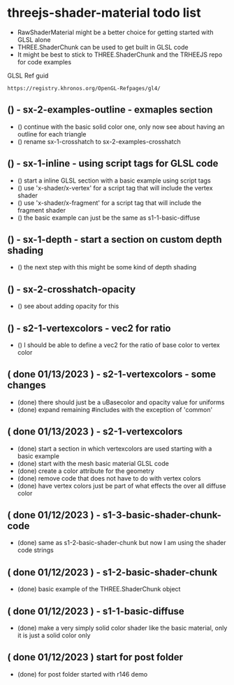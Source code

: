 # threejs-shader-material todo list

* RawShaderMaterial might be a better choice for getting started with GLSL alone
* THREE.ShaderChunk can be used to get built in GLSL code
* It might be best to stick to THREE.ShaderChunk and the TRHEEJS repo for code examples

GLSL Ref guid

```
https://registry.khronos.org/OpenGL-Refpages/gl4/
```

<!-- Section ideas -->

## () - sx-2-examples-outline - exmaples section
* () continue with the basic solid color one, only now see about having an outline for each triangle
* () rename sx-1-crosshatch to sx-2-examples-crosshatch

## () - sx-1-inline - using script tags for GLSL code
* () start a inline GLSL section with a basic example using script tags
* () use 'x-shader/x-vertex' for a script tag that will include the vertex shader
* () use 'x-shader/x-fragment' for a script tag that will include the fragment shader
* () the basic example can just be the same as s1-1-basic-diffuse

## () - sx-1-depth - start a section on custom depth shading
* () the next step with this might be some kind of depth shading

<!-- NEXT -->

## () - sx-2-crosshatch-opacity
* () see about adding opacity for this

## () - s2-1-vertexcolors - vec2 for ratio
* () I should be able to define a vec2 for the ratio of base color to vertex color

<!-- DONE -->

## ( done 01/13/2023 ) - s2-1-vertexcolors - some changes
* (done) there should just be a uBasecolor and opacity value for uniforms
* (done) expand remaining #includes with the exception of 'common'

## ( done 01/13/2023 ) - s2-1-vertexcolors
* (done) start a section in which vertexcolors are used starting with a basic example
* (done) start with the mesh basic material GLSL code
* (done) create a color attribute for the geometry
* (done) remove code that does not have to do with vertex colors
* (done) have vertex colors just be part of what effects the over all diffuse color

## ( done 01/12/2023 ) - s1-3-basic-shader-chunk-code
* (done) same as s1-2-basic-shader-chunk but now I am using the shader code strings

## ( done 01/12/2023 ) - s1-2-basic-shader-chunk
* (done) basic example of the THREE.ShaderChunk object

## ( done 01/12/2023 ) - s1-1-basic-diffuse
* (done) make a very simply solid color shader like the basic material, only it is just a solid color only

## ( done 01/12/2023 ) start for post folder
* (done) for post folder started with r146 demo
